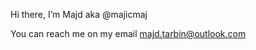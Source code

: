 Hi there, I’m Majd aka @majicmaj

You can reach me on my email majd.tarbin@outlook.com

<!---
majicmaj/majicmaj is a ✨ special ✨ repository because its `README.md` (this file) appears on your GitHub profile.
You can click the Preview link to take a look at your changes.
--->
